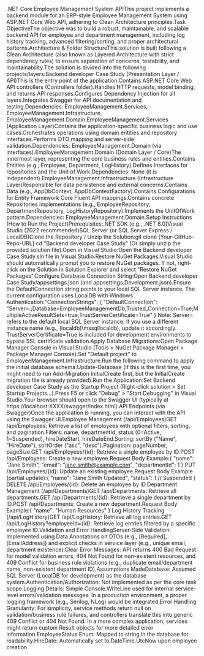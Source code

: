 .NET Core Employee Management System APIThis project implements a backend module for an ERP-style Employee Management System using ASP.NET Core Web API, adhering to Clean Architecture principles.Task ObjectiveThe objective was to build a robust, maintainable, and scalable backend API for employee and department management, including log history tracking, advanced filtering/sorting, and proper architectural patterns.Architecture & Folder StructureThis solution is built following a Clean Architecture (also known as Layered Architecture with strict dependency rules) to ensure separation of concerns, testability, and maintainability.The solution is divided into the following projects/layers:Backend developer Case Study (Presentation Layer / API)This is the entry point of the application.Contains ASP.NET Core Web API controllers (Controllers folder).Handles HTTP requests, model binding, and returns API responses.Configures Dependency Injection for all layers.Integrates Swagger for API documentation and testing.Dependencies: EmployeeManagement.Services, EmployeeManagement.Infrastructure, EmployeeManagement.Domain.EmployeeManagement.Services (Application Layer)Contains the application-specific business logic and use cases.Orchestrates operations using domain entities and repository interfaces.Performs DTO mapping and server-side validation.Dependencies: EmployeeManagement.Domain (via interfaces).EmployeeManagement.Domain (Domain Layer / Core)The innermost layer, representing the core business rules and entities.Contains Entities (e.g., Employee, Department, LogHistory).Defines Interfaces for repositories and the Unit of Work.Dependencies: None (it is independent).EmployeeManagement.Infrastructure (Infrastructure Layer)Responsible for data persistence and external concerns.Contains Data (e.g., AppDbContext, AppDbContextFactory).Contains Configurations for Entity Framework Core Fluent API mappings.Contains concrete Repositories implementations (e.g., EmployeeRepository, DepartmentRepository, LogHistoryRepository).Implements the UnitOfWork pattern.Dependencies: EmployeeManagement.Domain.Setup Instructions (How to Run the Project)Prerequisites:.NET SDK (e.g., .NET 8.0)Visual Studio (2022 recommended)SQL Server (or SQL Server Express / LocalDB)Clone the Repository / Unzip the Solution:git clone [Your-GitHub-Repo-URL]
cd "Backend developer Case Study"
(Or simply unzip the provided solution file).Open in Visual Studio:Open the Backend developer Case Study.sln file in Visual Studio.Restore NuGet Packages:Visual Studio should automatically prompt you to restore NuGet packages. If not, right-click on the Solution in Solution Explorer and select "Restore NuGet Packages".Configure Database Connection String:Open Backend developer Case Study/appsettings.json (and appsettings.Development.json).Ensure the DefaultConnection string points to your local SQL Server instance. The current configuration uses LocalDB with Windows Authentication:"ConnectionStrings": {
  "DefaultConnection": "Server=.;Database=EmployeeManagementDb;Trusted_Connection=True;MultipleActiveResultSets=true;TrustServerCertificate=True"
}
Note: Server=. refers to the default local SQL Server instance. If you use a different instance name (e.g., (localdb)\mssqllocaldb), update it accordingly. TrustServerCertificate=True is included for development environments to bypass SSL certificate validation.Apply Database Migrations:Open Package Manager Console in Visual Studio (Tools > NuGet Package Manager > Package Manager Console).Set "Default project" to EmployeeManagement.Infrastructure.Run the following command to apply the initial database schema:Update-Database
(If this is the first time, you might need to run Add-Migration InitialCreate first, but the InitialCreate migration file is already provided).Run the Application:Set Backend developer Case Study as the Startup Project (Right-click solution > Set Startup Projects...).Press F5 or click "Debug" > "Start Debugging" in Visual Studio.Your browser should open to the Swagger UI (typically at https://localhost:XXXX/swagger/index.html).API Endpoints (via Swagger)Once the application is running, you can interact with the API using the Swagger UI.Employee Management (/api/Employees)GET /api/Employees: Retrieve a list of employees with optional filters, sorting, and pagination.Filters: name, departmentId, status (0=Active, 1=Suspended), hireDateStart, hireDateEnd.Sorting: sortBy ("Name", "HireDate"), sortOrder ("asc", "desc").Pagination: pageNumber, pageSize.GET /api/Employees/{id}: Retrieve a single employee by ID.POST /api/Employees: Create a new employee.Request Body Example:{
  "name": "Jane Smith",
  "email": "jane.smith@example.com",
  "departmentId": 1
}
PUT /api/Employees/{id}: Update an existing employee.Request Body Example (partial update):{
  "name": "Jane Smith Updated",
  "status": 1 // Suspended
}
DELETE /api/Employees/{id}: Delete an employee by ID.Department Management (/api/Departments)GET /api/Departments: Retrieve all departments.GET /api/Departments/{id}: Retrieve a single department by ID.POST /api/Departments: Create a new department.Request Body Example:{
  "name": "Human Resources"
}
Log History Tracking (/api/LogHistory)GET /api/LogHistory: Retrieve all log entries.GET /api/LogHistory?employeeId={id}: Retrieve log entries filtered by a specific employee ID.Validation and Error HandlingServer-Side Validation: Implemented using Data Annotations on DTOs (e.g., [Required], [EmailAddress]) and explicit checks in service layer (e.g., unique email, department existence).Clear Error Messages: API returns 400 Bad Request for model validation errors, 404 Not Found for non-existent resources, and 409 Conflict for business rule violations (e.g., duplicate email/department name, non-existent department ID).Assumptions MadeDatabase: Assumed SQL Server (LocalDB for development) as the database system.Authentication/Authorization: Not implemented as per the core task scope.Logging Details: Simple Console.WriteLine used for internal service-level errors/validation messages. In a production environment, a proper logging framework (e.g., Serilog, NLog) would be integrated.Error Handling Granularity: For simplicity, service methods return null on validation/business rule failures, and controllers translate this into generic 409 Conflict or 404 Not Found. In a more complex application, services might return custom Result objects for more detailed error information.EmployeeStatus Enum: Mapped to string in the database for readability.HireDate: Automatically set to DateTime.UtcNow upon employee creation.
